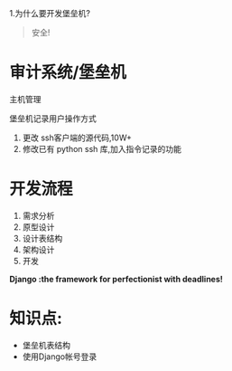 1.为什么要开发堡垒机?
>安全!

# 审计系统/堡垒机
主机管理

堡垒机记录用户操作方式
1. 更改 ssh客户端的源代码,10W+
2. 修改已有 python ssh 库,加入指令记录的功能

# 开发流程
1. 需求分析
2. 原型设计
3. 设计表结构
4. 架构设计
5. 开发

**Django :the framework for perfectionist with deadlines!**

# 知识点:
- 堡垒机表结构
- 使用Django帐号登录
